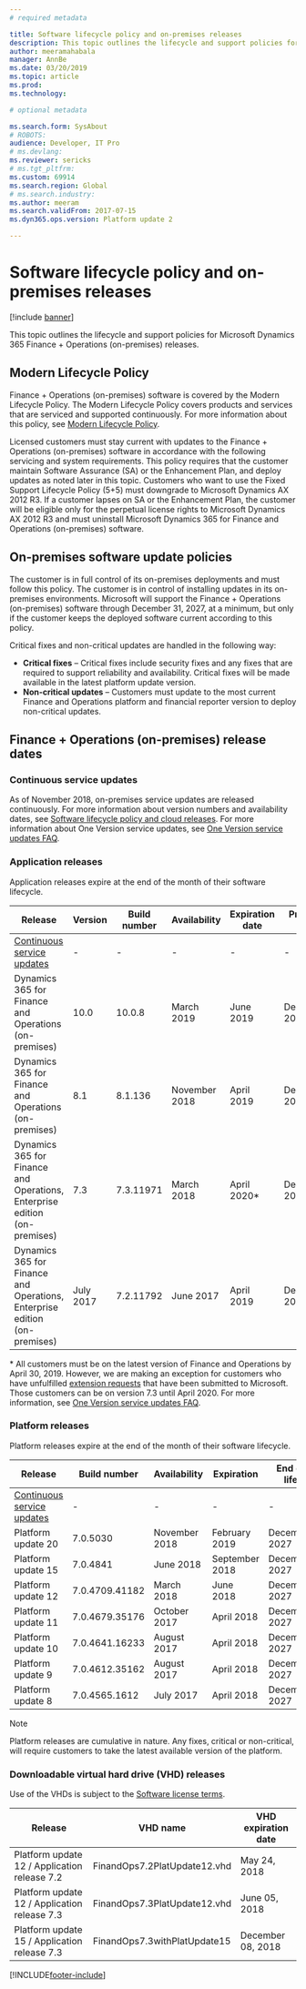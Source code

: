 ```yaml
---
# required metadata

title: Software lifecycle policy and on-premises releases
description: This topic outlines the lifecycle and support policies for Microsoft Dynamics 365 Finance + Operations (on-premises) releases.
author: meeramahabala
manager: AnnBe
ms.date: 03/20/2019
ms.topic: article
ms.prod: 
ms.technology: 

# optional metadata

ms.search.form: SysAbout
# ROBOTS: 
audience: Developer, IT Pro
# ms.devlang: 
ms.reviewer: sericks
# ms.tgt_pltfrm: 
ms.custom: 69914
ms.search.region: Global
# ms.search.industry: 
ms.author: meeram
ms.search.validFrom: 2017-07-15
ms.dyn365.ops.version: Platform update 2

---
```


# Software lifecycle policy and on-premises releases

[!include [banner](../includes/banner.md)]

This topic outlines the lifecycle and support policies for Microsoft Dynamics 365 Finance + Operations (on-premises) releases.

## Modern Lifecycle Policy 
Finance + Operations (on-premises) software is covered by the Modern Lifecycle Policy. The Modern Lifecycle Policy covers products and services that are serviced and supported continuously. For more information about this policy, see [Modern Lifecycle Policy](https://support.microsoft.com/help/30881/modern-lifecycle-policy).  

Licensed customers must stay current with updates to the Finance + Operations (on-premises) software in accordance with the following servicing and system requirements. This policy requires that the customer maintain Software Assurance (SA) or the Enhancement Plan, and deploy updates as noted later in this topic. Customers who want to use the Fixed Support Lifecycle Policy (5+5) must downgrade to Microsoft Dynamics AX 2012 R3. If a customer lapses on SA or the Enhancement Plan, the customer will be eligible only for the perpetual license rights to Microsoft Dynamics AX 2012 R3 and must uninstall Microsoft Dynamics 365 for Finance and Operations (on-premises) software. 

## On-premises software update policies 
The customer is in full control of its on-premises deployments and must follow this policy. The customer is in control of installing updates in its on-premises environments. Microsoft will support the Finance + Operations (on-premises) software through December 31, 2027, at a minimum, but only if the customer keeps the deployed software current according to this policy.

Critical fixes and non-critical updates are handled in the following way: 
  - **Critical fixes** – Critical fixes include security fixes and any fixes that are required to support reliability and availability. Critical fixes will be made available in the latest platform update version.  
  - **Non-critical updates** – Customers must update to the most current Finance and Operations platform and financial reporter version to deploy non-critical updates.   

## Finance + Operations (on-premises) release dates

### Continuous service updates
As of November 2018, on-premises service updates are released continuously.  For more information about version numbers and availability dates, see [Software lifecycle policy and cloud releases](versions-update-policy.md). For more information about One Version service updates, see [One Version service updates FAQ](../../../fin-ops-core/fin-ops/get-started/one-version.md).

### Application releases
Application releases expire at the end of the month of their software lifecycle.

| Release          |Version         | Build number          | Availability | Expiration date  | Product life | 
|------------------|----------------------|------------------|--------------|---------------|-----------------|
| [Continuous service updates](on-prem-version-update-policy.md#continuous-service-updates)| - | - | - | - | - |
|  Dynamics 365 for Finance and Operations (on-premises) | 10.0 | 10.0.8 | March 2019 | June 2019 | December 2027  |
|  Dynamics 365 for Finance and Operations (on-premises) | 8.1 | 8.1.136 | November 2018 | April 2019     | December 2027  |
|  Dynamics 365 for Finance and Operations, Enterprise edition (on-premises) | 7.3 | 7.3.11971  | March 2018 | April 2020*     | December 2027  |
|  Dynamics 365 for Finance and Operations, Enterprise edition (on-premises) | July 2017 | 7.2.11792 | June 2017 | April 2019     | December 2027  |


\* All customers must be on the latest version of Finance and Operations by April 30, 2019. However, we are making an exception for customers who have unfulfilled [extension requests](../extensibility/extensibility-home-page.md) that have been submitted to Microsoft. Those customers can be on version 7.3 until April 2020. For more information, see [One Version service updates FAQ](../../../fin-ops-core/fin-ops/get-started/one-version.md).

### Platform releases
Platform releases expire at the end of the month of their software lifecycle.

| Release          |Build number         | Availability          | Expiration | End of life  |
|------------------|----------------------|------------------|--------------|---------------|
| [Continuous service updates](on-prem-version-update-policy.md#continuous-service-updates)| - | - | - | - |
|  Platform update 20 | 7.0.5030  | November 2018  | February 2019 | December 2027     |
|  Platform update 15 | 7.0.4841  | June 2018  | September 2018 | December 2027     |
|  Platform update 12 | 7.0.4709.41182  | March 2018  | June 2018 | December 2027     |
|  Platform update 11 | 7.0.4679.35176 | October 2017 | April 2018 | December 2027     |
|  Platform update 10 | 7.0.4641.16233 | August 2017 | April 2018 | December 2027     |
|  Platform update 9 | 7.0.4612.35162 | August 2017 | April 2018 | December 2027     |
|  Platform update 8 | 7.0.4565.1612 | July 2017 | April 2018 | December 2027     |

  > [!NOTE]
  > Platform releases are cumulative in nature. Any fixes, critical or non-critical, will require customers to take the latest available version of the platform. 

### Downloadable virtual hard drive (VHD) releases
Use of the VHDs is subject to the [Software license terms](https://go.microsoft.com/fwlink/?linkid=851163). 


|                   Release                    |           VHD name           | VHD expiration date |
|----------------------------------------------|------------------------------|---------------------|
| Platform update 12 / Application release 7.2 | FinandOps7.2PlatUpdate12.vhd |    May 24, 2018     |
| Platform update 12 / Application release 7.3 | FinandOps7.3PlatUpdate12.vhd |    June 05, 2018    |
| Platform update 15 / Application release 7.3 | FinandOps7.3withPlatUpdate15 |    December 08, 2018    |



[!INCLUDE[footer-include](../../../includes/footer-banner.md)]